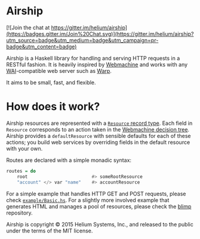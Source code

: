 # Airship

[![Join the chat at https://gitter.im/helium/airship](https://badges.gitter.im/Join%20Chat.svg)](https://gitter.im/helium/airship?utm_source=badge&utm_medium=badge&utm_campaign=pr-badge&utm_content=badge)

Airship is a Haskell library for handling and serving HTTP requests in a RESTful fashion. It is heavily inspired by [Webmachine](https://github.com/basho/webmachine)
and works with any [WAI](https://hackage.haskell.org/package/wai)-compatible web server such as [Warp](https://hackage.haskell.org/package/warp).

It aims to be small, fast, and flexible.

# How does it work?

Airship resources are represented with a [`Resource` record type](https://github.com/helium/airship/blob/master/airship/src/Airship/Resource.hs#L39-L117).
Each field in `Resource` corresponds to an action taken in the [Webmachine decision tree](https://raw.githubusercontent.com/wiki/Webmachine/webmachine/images/http-headers-status-v3.png).
Airship provides a `defaultResource` with sensible defaults for each of these actions; you build web services by overriding fields in the default resource with your own.

Routes are declared with a simple monadic syntax:

```haskell
routes = do
    root                        #> someRootResource
    "account" </> var "name"    #> accountResource
```

For a simple example that handles HTTP GET and POST requests, please check [`example/Basic.hs`](https://github.com/helium/airship/blob/master/example/Basic.hs).
For a slightly more involved example that generates HTML and manages a pool of resources, please check the [blimp](https://github.com/patrickt/blimp) repository.

Airship is copyright &copy; 2015 Helium Systems, Inc., and released to the public under the terms of the MIT license.
